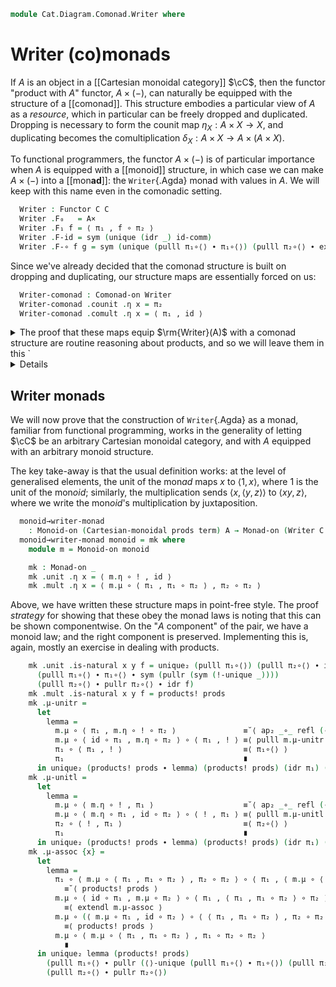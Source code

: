 <!--
```agda
open import Cat.Monoidal.Instances.Cartesian
open import Cat.Monoidal.Diagram.Monoid
open import Cat.Diagram.Product.Solver
open import Cat.Diagram.Terminal
open import Cat.Diagram.Comonad
open import Cat.Diagram.Product
open import Cat.Diagram.Monad
open import Cat.Prelude

import Cat.Reasoning as Cat

open Comonad-on
open Monad-on
open Functor
open _=>_
```
-->

```agda
module Cat.Diagram.Comonad.Writer where
```

# Writer (co)monads

If $A$ is an object in a [[Cartesian monoidal category]] $\cC$, then the
functor "product with $A$" functor, $A \times (-)$, can naturally be
equipped with the structure of a [[comonad]]. This structure embodies a
particular view of $A$ as a *resource*, which in particular can be
freely dropped and duplicated. Dropping is necessary to form the counit
map $\eta_X : A \times X \to X$, and duplicating becomes the
comultiplication $\delta_X : A \times X \to A \times (A \times X)$.

<!--
```agda
module _ {o ℓ} (C : Precategory o ℓ) (A : ⌞ C ⌟) (prod : ∀ B → Product C A B) where
  open Cat C

  private module _ {B} where open Product (prod B) using (⟨_,_⟩ ; π₁ ; π₂ ; π₁∘⟨⟩ ; π₂∘⟨⟩ ; ⟨⟩∘ ; unique ; unique₂) public
  private module _ B where open Product (prod B) renaming (apex to A×) using () public
```
-->

To functional programmers, the functor $A \times (-)$ is of particular
importance when $A$ is equipped with a [[monoid]] structure, in which
case we can make $A \times (-)$ into a [[mon**ad**]]: the
`Writer`{.Agda} monad with values in $A$. We will keep with this name
even in the comonadic setting.

```agda
  Writer : Functor C C
  Writer .F₀   = A×
  Writer .F₁ f = ⟨ π₁ , f ∘ π₂ ⟩
  Writer .F-id = sym (unique (idr _) id-comm)
  Writer .F-∘ f g = sym (unique (pulll π₁∘⟨⟩ ∙ π₁∘⟨⟩) (pulll π₂∘⟨⟩ ∙ extendr π₂∘⟨⟩))
```

Since we've already decided that the comonad structure is built on
dropping and duplicating, our structure maps are essentially forced on
us:

```agda
  Writer-comonad : Comonad-on Writer
  Writer-comonad .counit .η x = π₂
  Writer-comonad .comult .η x = ⟨ π₁ , id ⟩
```

<details>
<summary>The proof that these maps equip $\rm{Writer}(A)$ with a comonad
structure are routine reasoning about products, and so we will leave
them in this `<details>`{.html} block for the curious reader.</summary>

```agda
  Writer-comonad .counit .is-natural x y f = π₂∘⟨⟩
  Writer-comonad .comult .is-natural x y f = unique₂
    (pulll π₁∘⟨⟩ ∙ π₁∘⟨⟩) (pulll π₂∘⟨⟩ ∙ idl _)
    (pulll π₁∘⟨⟩ ∙ π₁∘⟨⟩) (pulll π₂∘⟨⟩ ∙ cancelr π₂∘⟨⟩)
  Writer-comonad .δ-idl = unique₂
    (pulll π₁∘⟨⟩ ∙ π₁∘⟨⟩) (pulll π₂∘⟨⟩ ∙ cancelr π₂∘⟨⟩)
    (idr _) (idr _)
  Writer-comonad .δ-idr = π₂∘⟨⟩
  Writer-comonad .δ-assoc = ⟨⟩∘ _ ∙ ap₂ ⟨_,_⟩ refl (pullr π₂∘⟨⟩ ∙ id-comm) ∙ sym (⟨⟩∘ _)
```

</details>

## Writer monads

We will now prove that the construction of `Writer`{.Agda} as a monad,
familiar from functional programming, works in the generality of letting
$\cC$ be an arbitrary Cartesian monoidal category, and with $A$ equipped
with an arbitrary monoid structure.

<!--
```agda
module _ {o ℓ} (C : Precategory o ℓ) (prods : ∀ A B → Product C A B) (term : Terminal C) (A : ⌞ C ⌟) where
  open Binary-products C prods
  open Terminal term
  open Cat C
```
-->

The key take-away is that the usual definition works: at the level of
generalised elements, the unit of the mon*ad* maps $x$ to $\langle 1, x
\rangle$, where $1$ is the unit of the mon*oid*; similarly, the
multiplication sends $\langle x , \langle y , z \rangle \rangle$ to
$\langle xy , z \rangle$, where we write the mon*oid*'s multiplication
by juxtaposition.

```agda
  monoid→writer-monad
    : Monoid-on (Cartesian-monoidal prods term) A → Monad-on (Writer C A (prods A))
  monoid→writer-monad monoid = mk where
    module m = Monoid-on monoid

    mk : Monad-on _
    mk .unit .η x = ⟨ m.η ∘ ! , id ⟩
    mk .mult .η x = ⟨ m.μ ∘ ⟨ π₁ , π₁ ∘ π₂ ⟩ , π₂ ∘ π₂ ⟩
```

Above, we have written these structure maps in point-free style. The
proof *strategy* for showing that these obey the monad laws is noting
that this can be shown componentwise. On the "$A$ component" of the
pair, we have a monoid law; and the right component is preserved.
Implementing this is, again, mostly an exercise in dealing with
products.

```agda
    mk .unit .is-natural x y f = unique₂ (pulll π₁∘⟨⟩) (pulll π₂∘⟨⟩ ∙ idl f)
      (pulll π₁∘⟨⟩ ∙ π₁∘⟨⟩ ∙ sym (pullr (sym (!-unique _))))
      (pulll π₂∘⟨⟩ ∙ pullr π₂∘⟨⟩ ∙ idr f)
    mk .mult .is-natural x y f = products! prods
    mk .μ-unitr =
      let
        lemma =
          m.μ ∘ ⟨ π₁ , m.η ∘ ! ∘ π₂ ⟩               ≡˘⟨ ap₂ _∘_ refl (⟨⟩-unique (pulll π₁∘⟨⟩ ∙ pullr π₁∘⟨⟩ ∙ idl π₁) (pulll π₂∘⟨⟩ ∙ pullr π₂∘⟨⟩ ∙ ap₂ _∘_ refl (!-unique _))) ⟩
          m.μ ∘ ⟨ id ∘ π₁ , m.η ∘ π₂ ⟩ ∘ ⟨ π₁ , ! ⟩ ≡⟨ pulll m.μ-unitr ⟩
          π₁ ∘ ⟨ π₁ , ! ⟩                           ≡⟨ π₁∘⟨⟩ ⟩
          π₁                                        ∎
      in unique₂ (products! prods ∙ lemma) (products! prods) (idr π₁) (idr π₂)
    mk .μ-unitl =
      let
        lemma =
          m.μ ∘ ⟨ m.η ∘ ! , π₁ ⟩                    ≡˘⟨ ap₂ _∘_ refl (⟨⟩-unique (pulll π₁∘⟨⟩ ∙ pullr π₁∘⟨⟩) (pulll π₂∘⟨⟩ ∙ pullr π₂∘⟨⟩ ∙ idl π₁)) ⟩
          m.μ ∘ ⟨ m.η ∘ π₁ , id ∘ π₂ ⟩ ∘ ⟨ ! , π₁ ⟩ ≡⟨ pulll m.μ-unitl ⟩
          π₂ ∘ ⟨ ! , π₁ ⟩                           ≡⟨ π₂∘⟨⟩ ⟩
          π₁                                        ∎
      in unique₂ (products! prods ∙ lemma) (products! prods) (idr π₁) (idr π₂)
    mk .μ-assoc {x} =
      let
        lemma =
          π₁ ∘ ⟨ m.μ ∘ ⟨ π₁ , π₁ ∘ π₂ ⟩ , π₂ ∘ π₂ ⟩ ∘ ⟨ π₁ , ⟨ m.μ ∘ ⟨ π₁ , π₁ ∘ π₂ ⟩ , π₂ ∘ π₂ ⟩ ∘ π₂ ⟩
            ≡˘⟨ products! prods ⟩
          m.μ ∘ ⟨ id ∘ π₁ , m.μ ∘ π₂ ⟩ ∘ ⟨ π₁ , ⟨ π₁ , π₁ ∘ π₂ ⟩ ∘ π₂ ⟩
            ≡⟨ extendl m.μ-assoc ⟩
          m.μ ∘ (⟨ m.μ ∘ π₁ , id ∘ π₂ ⟩ ∘ ⟨ ⟨ π₁ , π₁ ∘ π₂ ⟩ , π₂ ∘ π₂ ⟩) ∘ ⟨ π₁ , ⟨ π₁ , π₁ ∘ π₂ ⟩ ∘ π₂ ⟩
            ≡⟨ products! prods ⟩
          m.μ ∘ ⟨ m.μ ∘ ⟨ π₁ , π₁ ∘ π₂ ⟩ , π₁ ∘ π₂ ∘ π₂ ⟩
            ∎
      in unique₂ lemma (products! prods)
        (pulll π₁∘⟨⟩ ∙ pullr (⟨⟩-unique (pulll π₁∘⟨⟩ ∙ π₁∘⟨⟩) (pulll π₂∘⟨⟩ ∙ pullr π₂∘⟨⟩)))
        (pulll π₂∘⟨⟩ ∙ pullr π₂∘⟨⟩)

```
